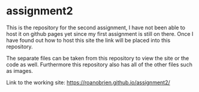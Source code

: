 # assignment2
This is the repository for the second assignment, I have not been able to host it on github pages yet since my first assignment is still on there. Once I have found out how to host this site the link will be placed into this repository.

The separate files can be taken from this repository to view the site or the code as well. Furthermore this repository also has all of the other files such as images.

Link to the working site:
https://roanobrien.github.io/assignment2/ 

